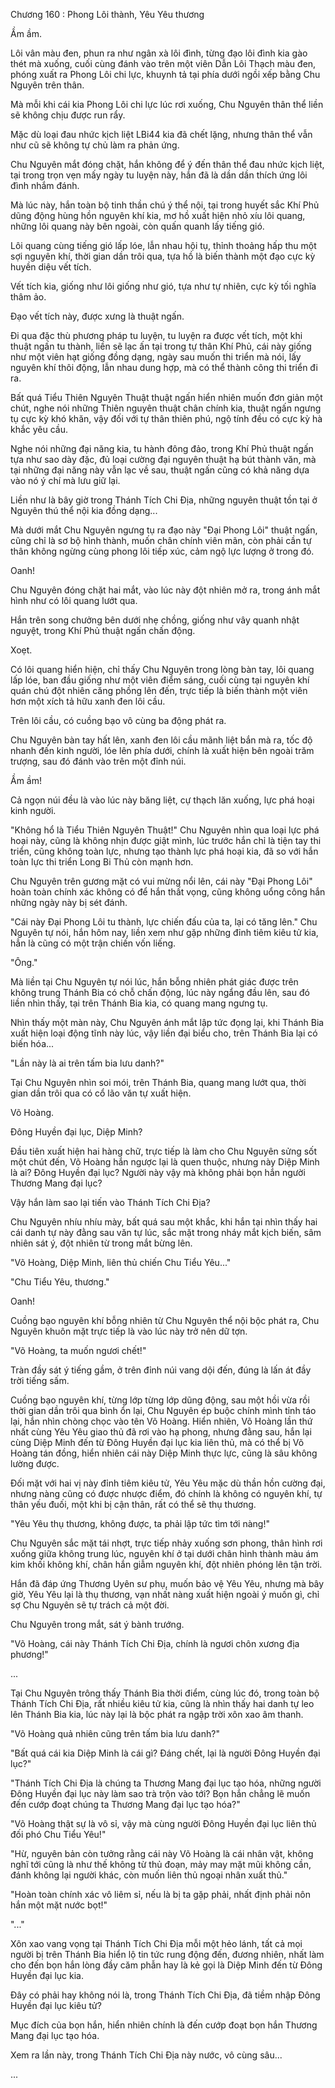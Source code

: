 




Chương 160 : Phong Lôi thành, Yêu Yêu thương


Ầm ầm.

Lôi vân màu đen, phun ra như ngân xà lôi đình, từng đạo lôi đình kia gào thét mà xuống, cuối cùng đánh vào trên một viên Dẫn Lôi Thạch màu đen, phóng xuất ra Phong Lôi chi lực, khuynh tả tại phía dưới ngồi xếp bằng Chu Nguyên trên thân.

Mà mỗi khi cái kia Phong Lôi chi lực lúc rơi xuống, Chu Nguyên thân thể liền sẽ không chịu được run rẩy.

Mặc dù loại đau nhức kịch liệt LBi44 kia đã chết lặng, nhưng thân thể vẫn như cũ sẽ không tự chủ làm ra phản ứng.

Chu Nguyên mắt đóng chặt, hắn không để ý đến thân thể đau nhức kịch liệt, tại trong trọn vẹn mấy ngày tu luyện này, hắn đã là dần dần thích ứng lôi đình nhắm đánh.

Mà lúc này, hắn toàn bộ tinh thần chú ý thể nội, tại trong huyết sắc Khí Phủ dũng động hùng hồn nguyên khí kia, mơ hồ xuất hiện nhỏ xíu lôi quang, những lôi quang này bên ngoài, còn quấn quanh lấy tiếng gió.

Lôi quang cùng tiếng gió lấp lóe, lẫn nhau hội tụ, thỉnh thoảng hấp thu một sợi nguyên khí, thời gian dần trôi qua, tựa hồ là biến thành một đạo cực kỳ huyền diệu vết tích.

Vết tích kia, giống như lôi giống như gió, tựa như tự nhiên, cực kỳ tối nghĩa thâm ảo.

Đạo vết tích này, được xưng là thuật ngấn.

Đi qua đặc thù phương pháp tu luyện, tu luyện ra được vết tích, một khi thuật ngấn tu thành, liền sẽ lạc ấn tại trong tự thân Khí Phủ, cái này giống như một viên hạt giống đồng dạng, ngày sau muốn thi triển mà nói, lấy nguyên khí thôi động, lẫn nhau dung hợp, mà có thể thành công thi triển đi ra.

Bất quá Tiểu Thiên Nguyên Thuật thuật ngấn hiển nhiên muốn đơn giản một chút, nghe nói những Thiên nguyên thuật chân chính kia, thuật ngấn ngưng tụ cực kỳ khó khăn, vậy đối với tự thân thiên phú, ngộ tính đều có cực kỳ hà khắc yêu cầu.

Nghe nói những đại năng kia, tu hành đông đảo, trong Khí Phủ thuật ngấn tựa như sao dày đặc, đủ loại cường đại nguyên thuật hạ bút thành văn, mà tại những đại năng này vẫn lạc về sau, thuật ngấn cũng có khả năng dựa vào nó ý chí mà lưu giữ lại.

Liền như là bây giờ trong Thánh Tích Chi Địa, những nguyên thuật tồn tại ở Nguyên thú thể nội kia đồng dạng...

Mà dưới mắt Chu Nguyên ngưng tụ ra đạo này "Đại Phong Lôi" thuật ngấn, cũng chỉ là sơ bộ hình thành, muốn chân chính viên mãn, còn phải cần tự thân không ngừng cùng phong lôi tiếp xúc, cảm ngộ lực lượng ở trong đó.

Oanh!

Chu Nguyên đóng chặt hai mắt, vào lúc này đột nhiên mở ra, trong ánh mắt hình như có lôi quang lướt qua.

Hắn trên song chưởng bên dưới nhẹ chồng, giống như vây quanh nhật nguyệt, trong Khí Phủ thuật ngấn chấn động.

Xoẹt.

Có lôi quang hiển hiện, chỉ thấy Chu Nguyên trong lòng bàn tay, lôi quang lấp lóe, ban đầu giống như một viên điểm sáng, cuối cùng tại nguyên khí quán chú đột nhiên căng phồng lên đến, trực tiếp là biến thành một viên hơn một xích tả hữu xanh đen lôi cầu.

Trên lôi cầu, có cuồng bạo vô cùng ba động phát ra.

Chu Nguyên bàn tay hất lên, xanh đen lôi cầu mãnh liệt bắn mà ra, tốc độ nhanh đến kinh người, lóe lên phía dưới, chính là xuất hiện bên ngoài trăm trượng, sau đó đánh vào trên một đỉnh núi.

Ầm ầm!

Cả ngọn núi đều là vào lúc này băng liệt, cự thạch lăn xuống, lực phá hoại kinh người.

"Không hổ là Tiểu Thiên Nguyên Thuật!" Chu Nguyên nhìn qua loại lực phá hoại này, cũng là không nhịn được giật mình, lúc trước hắn chỉ là tiện tay thi triển, cũng không toàn lực, nhưng tạo thành lực phá hoại kia, đã so với hắn toàn lực thi triển Long Bi Thủ còn mạnh hơn.

Chu Nguyên trên gương mặt có vui mừng nổi lên, cái này "Đại Phong Lôi" hoàn toàn chính xác không có để hắn thất vọng, cũng không uổng công hắn những ngày này bị sét đánh.

"Cái này Đại Phong Lôi tu thành, lực chiến đấu của ta, lại có tăng lên." Chu Nguyên tự nói, hắn hôm nay, liền xem như gặp những đỉnh tiêm kiêu tử kia, hẳn là cũng có một trận chiến vốn liếng.

"Ông."

Mà liền tại Chu Nguyên tự nói lúc, hắn bỗng nhiên phát giác được trên không trung Thánh Bia có chỗ chấn động, lúc này ngẩng đầu lên, sau đó liền nhìn thấy, tại trên Thánh Bia kia, có quang mang ngưng tụ.

Nhìn thấy một màn này, Chu Nguyên ánh mắt lập tức đọng lại, khi Thánh Bia xuất hiện loại động tĩnh này lúc, vậy liền đại biểu cho, trên Thánh Bia lại có biến hóa...

"Lần này là ai trên tấm bia lưu danh?"

Tại Chu Nguyên nhìn soi mói, trên Thánh Bia, quang mang lướt qua, thời gian dần trôi qua có cổ lão văn tự xuất hiện.

Võ Hoàng.

Đông Huyền đại lục, Diệp Minh?

Đầu tiên xuất hiện hai hàng chữ, trực tiếp là làm cho Chu Nguyên sửng sốt một chút đến, Võ Hoàng hắn ngược lại là quen thuộc, nhưng này Diệp Minh là ai? Đông Huyền đại lục? Người này vậy mà không phải bọn hắn người Thương Mang đại lục?

Vậy hắn làm sao lại tiến vào Thánh Tích Chi Địa?

Chu Nguyên nhíu nhíu mày, bất quá sau một khắc, khi hắn tại nhìn thấy hai cái danh tự này đằng sau văn tự lúc, sắc mặt trong nháy mắt kịch biến, sâm nhiên sát ý, đột nhiên từ trong mắt bừng lên.

"Võ Hoàng, Diệp Minh, liên thủ chiến Chu Tiểu Yêu..."

"Chu Tiểu Yêu, thương."

Oanh!

Cuồng bạo nguyên khí bỗng nhiên từ Chu Nguyên thể nội bộc phát ra, Chu Nguyên khuôn mặt trực tiếp là vào lúc này trở nên dữ tợn.

"Võ Hoàng, ta muốn ngươi chết!"

Tràn đầy sát ý tiếng gầm, ở trên đỉnh núi vang dội đến, đúng là lấn át đầy trời tiếng sấm.

Cuồng bạo nguyên khí, từng lớp từng lớp dũng động, sau một hồi vừa rồi thời gian dần trôi qua bình ổn lại, Chu Nguyên ép buộc chính mình tỉnh táo lại, hắn nhìn chòng chọc vào tên Võ Hoàng. Hiển nhiên, Võ Hoàng lần thứ nhất cùng Yêu Yêu giao thủ đã rơi vào hạ phong, nhưng đằng sau, hắn lại cùng Diệp Minh đến từ Đông Huyền đại lục kia liên thủ, mà có thể bị Võ Hoàng tán đồng, hiển nhiên cái này Diệp Minh thực lực, cũng là sâu không lường được.

Đối mặt với hai vị này đỉnh tiêm kiêu tử, Yêu Yêu mặc dù thần hồn cường đại, nhưng nàng cũng có được nhược điểm, đó chính là không có nguyên khí, tự thân yếu đuối, một khi bị cận thân, rất có thể sẽ thụ thương.

"Yêu Yêu thụ thương, không được, ta phải lập tức tìm tới nàng!"

Chu Nguyên sắc mặt tái nhợt, trực tiếp nhảy xuống sơn phong, thân hình rơi xuống giữa không trung lúc, nguyên khí ở tại dưới chân hình thành màu ám kim khối không khí, chân hắn giẫm nguyên khí, đột nhiên phóng lên tận trời.

Hắn đã đáp ứng Thương Uyên sư phụ, muốn bảo vệ Yêu Yêu, nhưng mà bây giờ, Yêu Yêu lại là thụ thương, vạn nhất nàng xuất hiện ngoài ý muốn gì, chỉ sợ Chu Nguyên sẽ tự trách cả một đời.

Chu Nguyên trong mắt, sát ý bành trướng.

"Võ Hoàng, cái này Thánh Tích Chi Địa, chính là ngươi chôn xương địa phương!"

...

Tại Chu Nguyên trông thấy Thánh Bia thời điểm, cùng lúc đó, trong toàn bộ Thánh Tích Chi Địa, rất nhiều kiêu tử kia, cũng là nhìn thấy hai danh tự leo lên Thánh Bia kia, lúc này lại là bộc phát ra ngập trời xôn xao âm thanh.

"Võ Hoàng quả nhiên cũng trên tấm bia lưu danh?"

"Bất quá cái kia Diệp Minh là cái gì? Đáng chết, lại là người Đông Huyền đại lục?"

"Thánh Tích Chi Địa là chúng ta Thương Mang đại lục tạo hóa, những người Đông Huyền đại lục này làm sao trà trộn vào tới? Bọn hắn chẳng lẽ muốn đến cướp đoạt chúng ta Thương Mang đại lục tạo hóa?"

"Võ Hoàng thật sự là vô sỉ, vậy mà cùng người Đông Huyền đại lục liên thủ đối phó Chu Tiểu Yêu!"

"Hừ, nguyên bản còn tưởng rằng cái này Võ Hoàng là cái nhân vật, không nghĩ tới cũng là như thế không từ thủ đoạn, mảy may mặt mũi không cần, đánh không lại người khác, còn muốn liên thủ ngoại nhân xuất thủ."

"Hoàn toàn chính xác vô liêm sỉ, nếu là bị ta gặp phải, nhất định phải nôn hắn một mặt nước bọt!"

"..."

Xôn xao vang vọng tại Thánh Tích Chi Địa mỗi một hẻo lánh, tất cả mọi người bị trên Thánh Bia hiển lộ tin tức rung động đến, đương nhiên, nhất làm cho đến bọn hắn lòng đầy căm phẫn hay là kẻ gọi là Diệp Minh đến từ Đông Huyền đại lục kia.

Đây có phải hay không nói là, trong Thánh Tích Chi Địa, đã tiềm nhập Đông Huyền đại lục kiêu tử?

Mục đích của bọn hắn, hiển nhiên chính là đến cướp đoạt bọn hắn Thương Mang đại lục tạo hóa.

Xem ra lần này, trong Thánh Tích Chi Địa này nước, vô cùng sâu...

...




